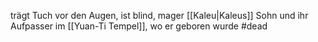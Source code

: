 trägt Tuch vor den Augen, ist blind, mager
[[Kaleu|Kaleus]] Sohn und ihr Aufpasser im [[Yuan-Ti Tempel]], wo er geboren wurde
#dead 